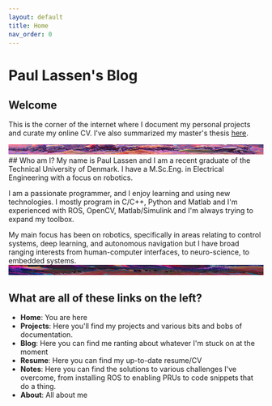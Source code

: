 ```yaml
---
layout: default
title: Home
nav_order: 0
---
```

# **Paul Lassen's Blog**
## Welcome

This is the corner of the internet where I document my personal projects and curate my online CV. I've also summarized my master's thesis [here](https://paullassen.com/projects/msc.html).

<img src="/assets/wanderer.png" width="100%" height=20/>
## Who am I?
My name is Paul Lassen and I am a recent graduate of the Technical University of Denmark. I have a M.Sc.Eng. in Electrical Engineering with a focus on robotics. 

I am a passionate programmer, and I enjoy learning and using new technologies. I mostly program in C/C++, Python and Matlab and I'm experienced with ROS, OpenCV, Matlab/Simulink and I'm always trying to expand my toolbox.

My main focus has been on robotics, specifically in areas relating to control systems, deep learning, and autonomous navigation but I have broad ranging interests from human-computer interfaces, to neuro-science, to embedded systems.
<img src="/assets/traveler_rejoice.png" width="100%" height=20/>
## What are all of these links on the left?
- **Home**: You are here
- **Projects**: Here you'll find my projects and various bits and bobs of documentation. 
- **Blog**: Here you can find me ranting about whatever I'm stuck on at the moment
- **Resume**: Here you can find my up-to-date resume/CV
- **Notes**: Here you can find the solutions to various challenges I've overcome, from installing ROS to enabling PRUs to code snippets that do a thing.
- **About**: All about me
